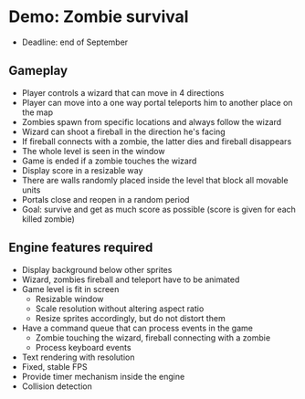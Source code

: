 # Demo: Zombie survival

- Deadline: end of September

## Gameplay

- Player controls a wizard that can move in 4 directions
- Player can move into a one way portal teleports him to another place on the map
- Zombies spawn from specific locations and always follow the wizard
- Wizard can shoot a fireball in the direction he's facing
- If fireball connects with a zombie, the latter dies and fireball disappears
- The whole level is seen in the window
- Game is ended if a zombie touches the wizard
- Display score in a resizable way
- There are walls randomly placed inside the level that block all movable units
- Portals close and reopen in a random period
- Goal: survive and get as much score as possible (score is given for each killed zombie)

## Engine features required

- Display background below other sprites
- Wizard, zombies fireball and teleport have to be animated
- Game level is fit in screen
    - Resizable window
    - Scale resolution without altering aspect ratio
    - Resize sprites accordingly, but do not distort them
- Have a command queue that can process events in the game
    - Zombie touching the wizard, fireball connecting with a zombie
    - Process keyboard events
- Text rendering with resolution
- Fixed, stable FPS
- Provide timer mechanism inside the engine
- Collision detection
